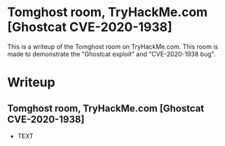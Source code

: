 
# Tomghost room, TryHackMe.com [Ghostcat CVE-2020-1938]
This is a writeup of the Tomghost room on TryHackMe.com. This room is made to demonstrate the "Ghostcat exploit" and "CVE-2020-1938 bug".

# Writeup
## Tomghost room, TryHackMe.com [Ghostcat CVE-2020-1938]
- TEXT

